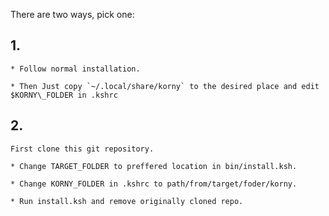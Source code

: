 There are two ways, pick one:

## 1. 
    * Follow normal installation.

    * Then Just copy `~/.local/share/korny` to the desired place and edit $KORNY\_FOLDER in .kshrc 

## 2.
    First clone this git repository.

    * Change TARGET_FOLDER to preffered location in bin/install.ksh.

    * Change KORNY_FOLDER in .kshrc to path/from/target/foder/korny.

    * Run install.ksh and remove originally cloned repo.
